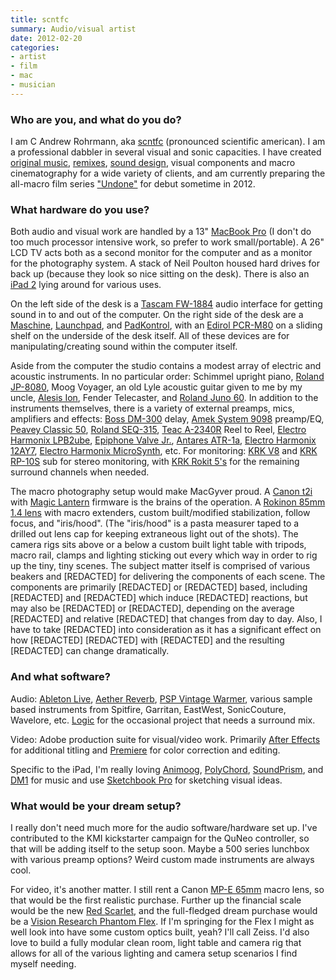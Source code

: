 ```yaml
---
title: scntfc
summary: Audio/visual artist
date: 2012-02-20
categories:
- artist
- film
- mac
- musician
---
```


### Who are you, and what do you do?

I am C Andrew Rohrmann, aka [scntfc](http://cargocollective.com/scntfc "C's website.") (pronounced scientific american). I am a professional dabbler in several visual and sonic capacities. I have created [original music](http://www.youtube.com/watch?v=-7fudSMOva4 "The trailer for 'Zombies of Mass Destruction' on YouTube."), [remixes](http://vimeo.com/17420257/ "A remix of Bob Dylan's 'Master of War' for Crackdown 2, on Vimeo."), [sound design](http://cargocollective.com/scntfc/Microsoft-Xbox-Dashboard "C's post on the Xbox dashboard."), visual components and macro cinematography for a wide variety of clients, and am currently preparing the all-macro film series ["Undone"](http://vimeo.com/21348086/ "A mini-film from 'Undone', on Vimeo.") for debut sometime in 2012.

### What hardware do you use?

Both audio and visual work are handled by a 13" [MacBook Pro][macbook-pro] (I don't do too much processor intensive work, so prefer to work small/portable). A 26" LCD TV acts both as a second monitor for the computer and as a monitor for the photography system. A stack of Neil Poulton housed hard drives for back up (because they look so nice sitting on the desk). There is also an [iPad 2][ipad-2] lying around for various uses.

On the left side of the desk is a [Tascam FW-1884][fw-1884] audio interface for getting sound in to and out of the computer. On the right side of the desk are a [Maschine][], [Launchpad][], and [PadKontrol][], with an [Edirol PCR-M80][pcr-m80] on a sliding shelf on the underside of the desk itself. All of these devices are for manipulating/creating sound within the computer itself.

Aside from the computer the studio contains a modest array of electric and acoustic instruments. In no particular order: Schimmel upright piano, [Roland JP-8080][jp-8080], Moog Voyager, an old Lyle acoustic guitar given to me by my uncle, [Alesis Ion][ion.2], Fender Telecaster, and [Roland Juno 60][juno-60]. In addition to the instruments themselves, there is a variety of external preamps, mics, amplifiers and effects: [Boss DM-300][dm-300] delay, [Amek System 9098][system-9098] preamp/EQ, [Peavey Classic 50][classic-50-212], [Roland SEQ-315][seq-315], [Teac A-2340R][a-2340r] Reel to Reel, [Electro Harmonix LPB2ube][lpb-2ube], [Epiphone Valve Jr.][valve-junior], [Antares ATR-1a][atr-1a], [Electro Harmonix 12AY7][12ay7], [Electro Harmonix MicroSynth][micro-synthesizer], etc. For monitoring: [KRK V8][v8] and [KRK RP-10S][10s] sub for stereo monitoring, with [KRK Rokit 5's][rokit-5] for the remaining surround channels when needed.

The macro photography setup would make MacGyver proud. A [Canon t2i][eos-rebel-t2i] with [Magic Lantern][magic-lantern] firmware is the brains of the operation. A [Rokinon 85mm 1.4 lens][85m-p-85mm-f1.4] with macro extenders, custom built/modified stabilization, follow focus, and "iris/hood". (The "iris/hood" is a pasta measurer taped to a drilled out lens cap for keeping extraneous light out of the shots). The camera rigs sits above or a below a custom built light table with tripods, macro rail, clamps and lighting sticking out every which way in order to rig up the tiny, tiny scenes. The subject matter itself is comprised of various beakers and \[REDACTED\] for delivering the components of each scene. The components are primarily \[REDACTED\] or \[REDACTED\] based, including \[REDACTED\] and \[REDACTED\] which induce \[REDACTED\] reactions, but may also be \[REDACTED\] or \[REDACTED\], depending on the average \[REDACTED\] and relative \[REDACTED\] that changes from day to day. Also, I have to take \[REDACTED\] into consideration as it has a significant effect on how \[REDACTED\] \[REDACTED\] with \[REDACTED\] and the resulting \[REDACTED\] can change dramatically.

### And what software?

Audio: [Ableton Live][live], [Aether Reverb][aether], [PSP Vintage Warmer][vintage-warmer], various sample based instruments from Spitfire, Garritan, EastWest, SonicCouture, Wavelore, etc. [Logic][logic-pro] for the occasional project that needs a surround mix.

Video: Adobe production suite for visual/video work. Primarily [After Effects][after-effects] for additional titling and [Premiere][] for color correction and editing.

Specific to the iPad, I'm really loving [Animoog][animoog-ios], [PolyChord][polychord-ios], [SoundPrism][soundprism-ios], and [DM1][dm1-ios] for music and use [Sketchbook Pro][sketchbook-pro-ios] for sketching visual ideas.

### What would be your dream setup?

I really don't need much more for the audio software/hardware set up. I've contributed to the KMI kickstarter campaign for the QuNeo controller, so that will be adding itself to the setup soon. Maybe a 500 series lunchbox with various preamp options? Weird custom made instruments are always cool.

For video, it's another matter. I still rent a Canon [MP-E 65mm][mp-e-65mm-f2.8-1-5x] macro lens, so that would be the first realistic purchase. Further up the financial scale would be the new [Red Scarlet][scarlet], and the full-fledged dream purchase would be a [Vision Research Phantom Flex][phantom-flex]. If I'm springing for the Flex I might as well look into have some custom optics built, yeah? I'll call Zeiss. I'd also love to build a fully modular clean room, light table and camera rig that allows for all of the various lighting and camera setup scenarios I find myself needing.

[10s]: http://www.krksys.com/KRK-Subwoofers "A subwoofer."
[12ay7]: https://www.ehx.com/products/12ay7-mic-pre "A mic preamp."
[85m-p-85mm-f1.4]: https://www.amazon.com/Rokinon-85M-P-Aspherical-Pentax-Black/dp/B0025F4AWW "A DSLR lens."
[a-2340r]: https://vimeo.com/8220643 "A reel to reel machine."
[aether]: https://www.2caudio.com/products/aether/ "A reverb plugin."
[after-effects]: https://www.adobe.com/products/aftereffects.html "Motion graphics and video editing software."
[animoog-ios]: https://www.moogmusic.com/products/apps/animoog "A synthesizer for iOS."
[atr-1a]: http://web.archive.org/web/20190506103134/https://www.sweetwater.com/store/detail/ATR1--antares-atr-1a "A hardware implementation of Auto-Tune."
[classic-50-212]: https://peavey.com/products/index.cfm/item/801/116331/Classic&reg;50212 "A guitar amp."
[dm-300]: http://web.archive.org/web/20200223100554/http://www.crazyanalog.com:80/menu/DM300B.htm "A delay machine."
[dm1-ios]: http://fingerlab.net/portfolio/dm1 "A drum machine app."
[eos-rebel-t2i]: https://en.wikipedia.org/wiki/Canon_EOS_550D "An 18 megapixel camera."
[fw-1884]: https://tascam.com/product/fw-1884/ "An audio/MIDI interface and control surface."
[ion.2]: http://www.vintagesynth.com/misc/ion.php "A synthesizer."
[ipad-2]: https://www.apple.com/ipad/ "A tablet device."
[jp-8080]: http://www.rolandus.com/products/details/268 "A synth module."
[juno-60]: https://en.wikipedia.org/wiki/Roland_Juno-60 "A synthesizer."
[launchpad]: http://us.novationmusic.com/midi-controllers-digital-dj/launchpad "A controller for Ableton Live."
[live]: https://www.ableton.com/en/live/ "Musical creation software."
[logic-pro]: https://www.apple.com/logic-pro/ "A professional audio application for the Mac."
[lpb-2ube]: https://www.ehx.com/products/lpb-2ube "A line-level preamp."
[macbook-pro]: https://www.apple.com/macbook-pro/ "A laptop."
[magic-lantern]: http://magiclantern.wikia.com/wiki/Magic_Lantern_Firmware_Wiki "Custom firmware for high-end Canon cameras."
[maschine]: https://www.native-instruments.com/en/products/maschine/production-systems/maschine/ "A tactile sequencer and sampler."
[micro-synthesizer]: https://www.ehx.com/products/micro-synthesizer "Synth sounds creation hardware."
[mp-e-65mm-f2.8-1-5x]: https://www.amazon.com/Canon-MP-E-65mm-Macro-Cameras/dp/B00009XVD5 "A DSLR macro lens."
[padkontrol]: http://www.korg.com/us/products/controllers/padkontrol/ "A MIDI studio controller."
[pcr-m80]: http://www.rolandus.com/products/details/707 "A USB MIDI keyboard."
[phantom-flex]: http://web.archive.org/web/20151009052939/https://www.visionresearch.com/Products/High-Speed-Cameras/Phantom-Flex/ "A super high-end video camera."
[polychord-ios]: http://polychordapp.com/ "A music creation app."
[premiere]: https://www.adobe.com/products/premiere.html "A video editing suite."
[rokit-5]: http://www.krksys.com/krk-studio-monitor-speakers/rokit/rokit-5.html "Studio monitors."
[scarlet]: https://www.red.com/products/scarlet "A high-end 4k digital video camera."
[seq-315]: https://www.matrixsynth.com/2011/09/roland-seq-315-analog-stereo-graphic-eq.html "A graphic equaliser."
[sketchbook-pro-ios]: https://www.sketchbook.com/mobile "A drawing app."
[soundprism-ios]: http://audanika.com/ "A unique music creation app."
[system-9098]: http://www.amek.com/products/dma/index.html "A dual mic amp."
[v8]: http://web.archive.org/web/20220816214820/https://www.mio.co.za/article/krk-v8-studio-monitor-2007-08-21 "Studio monitor speakers."
[valve-junior]: https://en.wikipedia.org/wiki/Epiphone_Valve_Junior "A guitar amp."
[vintage-warmer]: http://www.pspaudioware.com/plugins/dynamic_processors/psp_vintagewarmer2/ "An analog-style compressor/limiter plugin."
